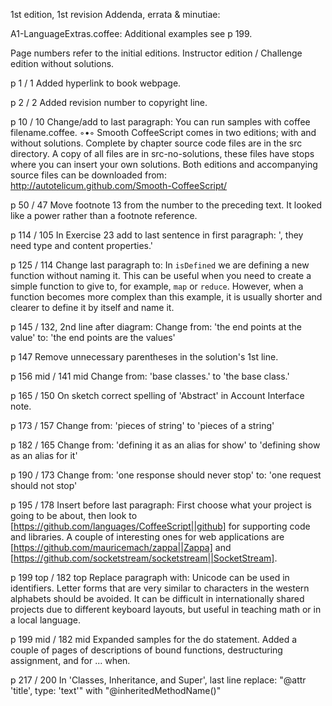 1st edition, 1st revision
Addenda, errata & minutiae:

A1-LanguageExtras.coffee: Additional examples see p 199.

Page numbers refer to the initial editions.
Instructor edition / Challenge edition without solutions.

p 1 / 1
  Added hyperlink to book webpage.

p 2 / 2
  Added revision number to copyright line.

p 10 / 10
  Change/add to last paragraph:
You can run samples with coffee filename.coffee.
  ◦•◦
Smooth CoffeeScript comes in two editions; with and without solutions. Complete by chapter source code files are in the src directory. A copy of all files are in src-no-solutions, these files have stops where you can insert your own solutions.
Both editions and accompanying source files can be downloaded from:
http://autotelicum.github.com/Smooth-CoffeeScript/

p 50 / 47
  Move footnote 13 from the number to the preceding text. It looked like a power rather than a footnote reference.

p 114 / 105
  In Exercise 23 add to last sentence in first paragraph: ', they need type and content properties.'

p 125 / 114
  Change last paragraph to:
In `isDefined` we are defining a new function without naming it. This can be useful when you need to create a simple function to give to, for example, `map` or `reduce`. However, when a function becomes more complex than this example, it is usually shorter and clearer to define it by itself and name it.

p 145 / 132, 2nd line after diagram:
  Change from: 'the end points at the value' to: 'the end points are the values'

p 147
  Remove unnecessary parentheses in the solution's 1st line.

p 156 mid / 141 mid
  Change from: 'base classes.' to 'the base class.'

p 165 / 150
  On sketch correct spelling of 'Abstract' in Account Interface note.

p 173 / 157
  Change from: 'pieces of string' to 'pieces of a string'

p 182 / 165
  Change from: 'defining it as an alias for show' to 'defining show as an alias for it'

p 190 / 173
  Change from: 'one response should never stop' to: 'one request should not stop'

p 195 / 178
  Insert before last paragraph:
First choose what your project is going to be about, then look to [https://github.com/languages/CoffeeScript||github] for supporting code and libraries. A couple of interesting ones for web applications are [https://github.com/mauricemach/zappa||Zappa] and [https://github.com/socketstream/socketstream||SocketStream].

p 199 top / 182 top
  Replace paragraph with:
Unicode can be used in identifiers. Letter forms that are very similar to characters in the western alphabets should be avoided. It can be difficult in internationally shared projects due to different keyboard layouts, but useful in teaching math or in a local language.

p 199 mid / 182 mid
  Expanded samples for the do statement. Added a couple of pages of descriptions of bound functions, destructuring assignment, and for ... when.

p 217 / 200
  In 'Classes, Inheritance, and Super', last line replace: "@attr 'title', type: 'text'" with "@inheritedMethodName()"

